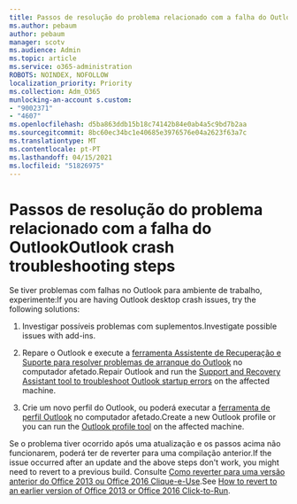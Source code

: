```yaml
---
title: Passos de resolução do problema relacionado com a falha do Outlook
ms.author: pebaum
author: pebaum
manager: scotv
ms.audience: Admin
ms.topic: article
ms.service: o365-administration
ROBOTS: NOINDEX, NOFOLLOW
localization_priority: Priority
ms.collection: Adm_O365
munlocking-an-account s.custom:
- "9002371"
- "4607"
ms.openlocfilehash: d5ba863ddb15b18c74142b84e0ab4a5c9bd7b2aa
ms.sourcegitcommit: 8bc60ec34bc1e40685e3976576e04a2623f63a7c
ms.translationtype: MT
ms.contentlocale: pt-PT
ms.lasthandoff: 04/15/2021
ms.locfileid: "51826975"
---
```

# <a name="outlook-crash-troubleshooting-steps"></a><span data-ttu-id="a0ffe-102">Passos de resolução do problema relacionado com a falha do Outlook</span><span class="sxs-lookup"><span data-stu-id="a0ffe-102">Outlook crash troubleshooting steps</span></span>

<span data-ttu-id="a0ffe-103">Se tiver problemas com falhas no Outlook para ambiente de trabalho, experimente:</span><span class="sxs-lookup"><span data-stu-id="a0ffe-103">If you are having Outlook desktop crash issues, try the following solutions:</span></span>

1. <span data-ttu-id="a0ffe-104">Investigar possíveis problemas com suplementos.</span><span class="sxs-lookup"><span data-stu-id="a0ffe-104">Investigate possible issues with add-ins.</span></span>

2. <span data-ttu-id="a0ffe-105">Repare o Outlook e execute a [ferramenta Assistente de Recuperação e Suporte para resolver problemas de arranque do Outlook](https://aka.ms/SaRA-OutlookWontStart) no computador afetado.</span><span class="sxs-lookup"><span data-stu-id="a0ffe-105">Repair Outlook and run the [Support and Recovery Assistant tool to troubleshoot Outlook startup errors](https://aka.ms/SaRA-OutlookWontStart) on the affected machine.</span></span>

3. <span data-ttu-id="a0ffe-106">Crie um novo perfil do Outlook, ou poderá executar a [ferramenta de perfil Outlook](https://aka.ms/SaRA-OutlookSetupProfile) no computador afetado.</span><span class="sxs-lookup"><span data-stu-id="a0ffe-106">Create a new Outlook profile or you can run the [Outlook profile tool](https://aka.ms/SaRA-OutlookSetupProfile) on the affected machine.</span></span>

<span data-ttu-id="a0ffe-107">Se o problema tiver ocorrido após uma atualização e os passos acima não funcionarem, poderá ter de reverter para uma compilação anterior.</span><span class="sxs-lookup"><span data-stu-id="a0ffe-107">If the issue occurred after an update and the above steps don't work, you might need to revert to a previous build.</span></span> <span data-ttu-id="a0ffe-108">Consulte [Como reverter para uma versão anterior do Office 2013 ou Office 2016 Clique-e-Use](https://support.microsoft.com/help/2770432).</span><span class="sxs-lookup"><span data-stu-id="a0ffe-108">See [How to revert to an earlier version of Office 2013 or Office 2016 Click-to-Run](https://support.microsoft.com/help/2770432).</span></span>
